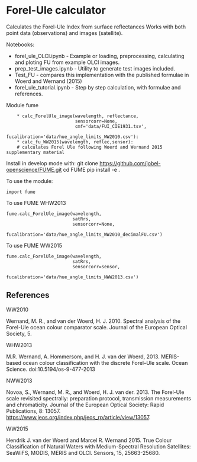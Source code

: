 # Forel-Ule calculator
Calculates the Forel-Ule Index from surface reflectances
Works with both point data (observations) and images (satellite). 

Notebooks:

* forel_ule_OLCI.ipynb - Example or loading, preprocessing, calculating and ploting FU from example OLCI images.
* prep_test_images.ipynb - Utility to generate test images included.
* Test_FU - compares this implementation with the published formulae in Woerd and Wernand (2015)
* forel_ule_tutorial.ipynb - Step by step calculation, with formulae and references.

Module fume
```
    * calc_ForelUle_image(wavelength, reflectance, 
                          sensorcorr=None, 
                          cmf='data/FUI_CIE1931.tsv',
                          fucalibration='data/hue_angle_limits_WW2010.csv'):
    * calc_fu_WW2015(wavelength, reflec,sensor):
    # calculates Forel Ule following Woerd and Wernand 2015 supplementary material
```

Install in develop mode with:
    git clone https://github.com/jobel-openscience/FUME.git
    cd FUME
    pip install -e . 

To use the module:
```
import fume
```

To use FUME WHW2013

```
fume.calc_ForelUle_image(wavelength, 
                         satRrs,
                         sensorcorr=None,
                         fucalibration='data/hue_angle_limits_WW2010_decimalFU.csv')
```

To use FUME WW2015
```
fume.calc_ForelUle_image(wavelength, 
                         satRrs,
                         sensorcorr=sensor,
                         fucalibration='data/hue_angle_limits_NWW2013.csv')
```

## References

WW2010

Wernand, M. R., and van der Woerd, H. J. 2010. Spectral analysis of the Forel-Ule ocean colour comparator scale. Journal of the European Optical Society, 5.

WHW2013

M.R. Wernand, A. Hommersom, and H. J. van der Woerd, 2013. MERIS-based ocean colour classification with the discrete Forel–Ule scale. Ocean Science. doi:10.5194/os-9-477-2013

NWW2013

Novoa, S., Wernand, M. R., and Woerd, H. J. van der. 2013. The Forel-Ule scale revisited spectrally: preparation protocol, transmission measurements and chromaticity. Journal of the European Optical Society: Rapid Publications, 8: 13057. https://www.jeos.org/index.php/jeos_rp/article/view/13057.

WW2015

Hendrik J. van der Woerd and Marcel R. Wernand 2015. True Colour Classification of Natural Waters with Medium-Spectral Resolution Satellites: SeaWiFS, MODIS, MERIS and OLCI. Sensors, 15, 25663-25680.
